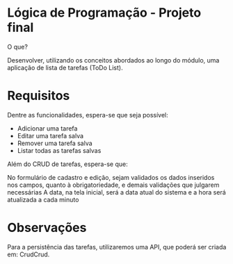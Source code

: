 # Lógica de Programação - Projeto final

O que?

Desenvolver, utilizando os conceitos abordados ao longo do módulo, uma aplicação de lista de tarefas (ToDo List).

# Requisitos
Dentre as funcionalidades, espera-se que seja possível:

- Adicionar uma tarefa
- Editar uma tarefa salva
- Remover uma tarefa salva
- Listar todas as tarefas salvas
  
Além do CRUD de tarefas, espera-se que:

No formulário de cadastro e edição, sejam validados os dados inseridos nos campos, quanto à obrigatoriedade, e demais validações que julgarem necessárias
A data, na tela inicial, será a data atual do sistema e a hora será atualizada a cada minuto

# Observações
Para a persistência das tarefas, utilizaremos uma API, que poderá ser criada em: CrudCrud.